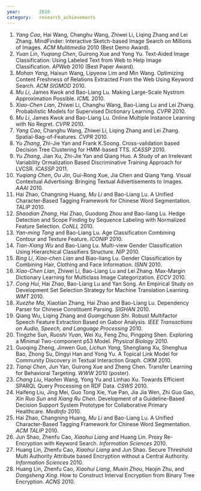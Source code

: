 ```yaml
---
year:		2010
category:	research_achievements
---
```

<ol><li> <i>Yang Cao</i>, Hai Wang, Changhu Wang, Zhiwei Li, Liqing Zhang and Lei Zhang. MindFinder: Interactive Sketch-based Image Search on Millions of Images. <i>ACM Mulitimedia</i> 2010 (Best Demo Award).
</li><li> <i>Yuan Lin</i>, <i>Yuqiang Chen</i>, Guirong Xue and Yong Yu. Text-Aided Image Classification: Using Labeled Text from Web to Help Image Classification. <i>APWeb</i> 2010 (Best Paper Award).
</li><li> <i>Mohan Yang</i>, Haixun Wang, Lipyeow Lim and Min Wang. Optimizing Content Freshness of Relations Extracted From the Web Using Keyword Search. <i>ACM SIGMOD</i> 2010.
</li><li> <i>Mu Li</i>, James Kwok and Bao-Liang Lu. Making Large-Scale Nystrom Approximation Possible. <i>ICML</i> 2010.
</li><li> <i>Xiao-Chen Lian</i>, Zhiwei Li, Changhu Wang, Bao-Liang Lu and Lei Zhang. Probabilistic Models for Supervised Dictionary Learning. <i>CVPR</i> 2010.
</li><li> <i>Mu Li</i>, James Kwok and Bao-Liang Lu. Online Multiple Instance Learning with No Regret. <i>CVPR</i> 2010. 
</li><li> <i>Yang Cao</i>, Changhu Wang, Zhiwei Li, Liqing Zhang and Lei Zhang. Spatial-Bag-of-Features. <i>CVPR</i> 2010.
</li><li> <i>Yu Zhang</i>, Zhi-Jie Yan and Frank K.Soong. Cross-validation based Decision Tree Clustering for HMM-based TTS. <i>ICASSP</i> 2010.
</li><li> <i>Yu Zhang</i>, Jian Xu, Zhi-Jie Yan and Qiang Huo. A Study of an Irrelevant Variability Ormalization Based Discriminative Training Approach for LVCSR. <i>ICASSP</i> 2011.
</li><li> <i>Yuqiang Chen</i>, <i>Ou Jin</i>, Gui-Rong Xue, Jia Chen and Qiang Yang. Visual Contextual Advertising: Bringing Textual Advertisements to Images. <i>AAAI</i> 2010.
</li><li> Hai Zhao, Changning Huang, <i>Mu Li</i> and Bao-Liang Lu. A Unified Character-Based Tagging Framework for Chinese Word Segmentation. <i>TALIP</i> 2010.
</li><li> <i>Shaodian Zhang</i>, Hai Zhao, Guodong Zhou and Bao-liang Lu. Hedge Detection and Scope Finding by Sequence Labeling with Normalized Feature Selection. <i>CoNLL</i> 2010.
</li><li> <i>Yan-ming Tang</i> and Bao-Liang Lu. Age Classification Combining Contour and Texture Feature. <i>ICONIP</i> 2010.
</li><li> <i>Tian-Xiang Wu</i> and Bao-Liang Lu. Multi-view Gender Classification Using Hierarchical Classifiers Structure. <i>NIP</i> 2010.
</li><li> <i>Bing Li</i>, <i>Xiao-chen Lian</i> and Biao-liang Lu. Gender Classification by Combining Hair, Clothing and Face Information. <i>ISNN</i> 2010.
</li><li> <i>Xiao-Chen Lian</i>, Zhiwei Li, Bao-Liang Lu and Lei Zhang. Max-Margin Dictionary Learning for Multiclass Image Categorization. <i>ECCV</i> 2010.
</li><li> <i>Cong Hui</i>, Hai Zhao, Bao-Liang Lu and Yan Song. An Empirical Study on Development Set Selection Strategy for Machine Translation Learning. <i>WMT</i> 2010.
</li><li> <i>Xuezhe Ma</i>, Xiaotian Zhang, Hai Zhao and Bao-Liang Lu. Dependency Parser for Chinese Constituent Parsing. <i>SIGHAN</i> 2010.
</li><li> Qiang Wu, Liqing Zhang and <i>Guangchuan Shi</i>. Robust Multifactor Speech Feature Extraction Based on Gabor Analysis. <i>IEEE Transactions on Audio, Speech, and Language Processing</i> 2010.
</li><li> Tingzhe Sun, <i>Ruoshi Yuan</i>, Wei Xu, Feng Zhu, Pingping Shen. Exploring a Minimal Two-component p53 Model. <i>Physical Biology</i> 2010.
</li><li> Guoqing Zheng, Jinwen Guo, <i>Lichun Yang</i>, Shengliang Xu, Shenghua Bao, Zhong Su, Dingyi Han and Yong Yu. A Topical Link Model for Community Discovery in Textual Interaction Graph. <i>CIKM</i> 2010.
</li><li> <i>Tianqi Chen</i>, Jun Yan, Guirong Xue and Zheng Chen. Transfer Learning for Behavioral Targeting. <i>WWW</i> 2010 (poster).
</li><li> <i>Chang Liu</i>, Haofen Wang, Yong Yu and Linhao Xu. Towards Efficient SPARQL Query Processing on RDF Data. <i>CSWS</i> 2010.
</li><li> Haifeng Liu, Jing Mei, Guo Tong Xie, Yue Pan, Jia Jia Wen, Zhi Guo Gao, <i>Xin Ruo Sun</i> and <i>Xiang Ru Chen</i>. Development of a Guideline-Based Decision Support System Prototype for Collaborative Primary Healthcare.  <i>MedInfo</i> 2010.
</li><li> Hai Zhao, Changning Huang, <i>Mu Li</i> and Bao-Liang Lu. A Unified Character-Based Tagging Framework for Chinese Word Segmentation. <i>ACM TALIP</i> 2010.
</li><li> Jun Shao, Zhenfu Cao, <i>Xiaohui Liang</i> and Huang Lin. Proxy Re-Encryption with Keyword Search. <i>Information Sciences</i> 2010.
</li><li> Huang Lin, Zhenfu Cao, <i>Xiaohui Liang</i> and Jun Shao. Secure Threshold Multi Authority Attribute based Encryption without a Central Authority. <i>Information Sciences</i> 2010.
</li><li> Huang Lin, Zhenfu Cao, <i>Xiaohui Liang</i>, <i>Muxin Zhou</i>, Haojin Zhu, and <i>Dongsheng Xing</i>. How to Construct Interval Encryption from Binary Tree Encryption. <i>ACNS</i> 2010.
</li></ol>